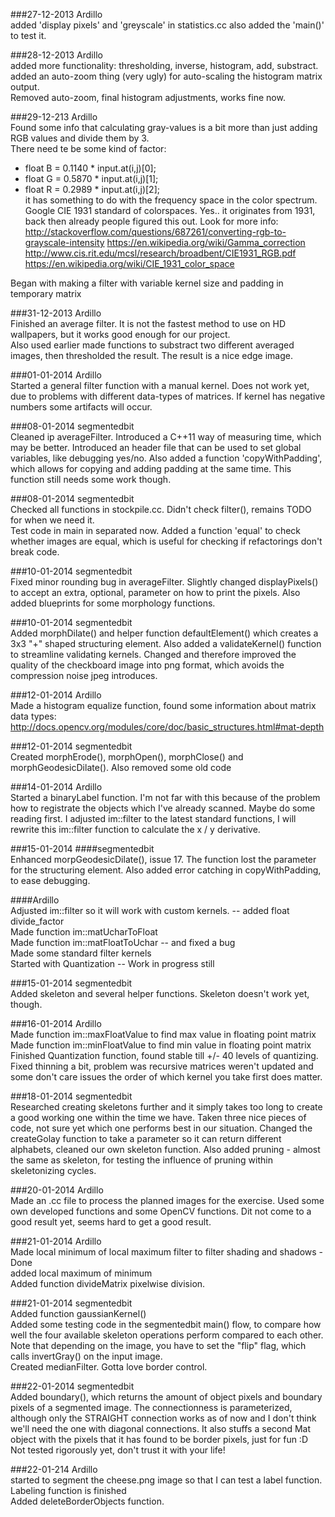 ###27-12-2013 Ardillo<br>
added 'display pixels' and 'greyscale' in statistics.cc also added the 'main()' to test it.

###28-12-2013 Ardillo<br>
added more functionality: thresholding, inverse, histogram, add, substract.<br>
added an auto-zoom thing (very ugly) for auto-scaling the histogram matrix output.<br>
Removed auto-zoom, final histogram adjustments, works fine now.

###29-12-213 Ardillo<br>
Found some info that calculating gray-values is a bit more than just adding RGB 
values and divide them by 3.<br>
There need te be some kind of factor:
- float B = 0.1140 * input.at<Vec3b>(i,j)[0];
- float G = 0.5870 * input.at<Vec3b>(i,j)[1];
- float R = 0.2989 * input.at<Vec3b>(i,j)[2];<br>
it has something to do with the frequency space in the color spectrum. 
Google CIE 1931 standard of colorspaces.
Yes.. it originates from 1931, back then already people figured this out.
Look for more info:
http://stackoverflow.com/questions/687261/converting-rgb-to-grayscale-intensity
https://en.wikipedia.org/wiki/Gamma_correction
http://www.cis.rit.edu/mcsl/research/broadbent/CIE1931_RGB.pdf
https://en.wikipedia.org/wiki/CIE_1931_color_space

Began with making a filter with variable kernel size and padding in temporary matrix

###31-12-2013 Ardillo<br>
Finished an average filter. It is not the fastest method to use on HD wallpapers,
but it works good enough for our project.<br>
Also used earlier made functions to substract two different averaged images, then
thresholded the result.
The result is a nice edge image.

###01-01-2014 Ardillo<br>
Started a general filter function with a manual kernel. Does not work yet, due 
to problems with different data-types of matrices. If kernel has negative numbers
some artifacts will occur.

###08-01-2014 segmentedbit<br>
Cleaned ip averageFilter. Introduced a C++11 way of measuring time, which may be
better. Introduced an header file that can be used to set global variables, 
like debugging yes/no. Also added a function 'copyWithPadding', which allows 
for copying and adding padding at the same time.
This function still needs some work though.

###08-01-2014 segmentedbit<br>
Checked all functions in stockpile.cc. Didn't check filter(), remains TODO for 
when we need it.<br>
Test code in main in separated now. Added a function 'equal' to check whether 
images are equal, which is useful for checking if refactorings don't break code.

###10-01-2014 segmentedbit<br>
Fixed minor rounding bug in averageFilter. Slightly changed displayPixels() to 
accept an extra, optional, parameter on how to print the pixels. Also added 
blueprints for some morphology functions.

###10-01-2014 segmentedbit<br>
Added morphDilate() and helper function defaultElement() which creates a 3x3 "+" 
shaped structuring element. Also added a validateKernel() function to streamline 
validating kernels. Changed and therefore improved the quality of the checkboard 
image into png format, which avoids the compression noise jpeg introduces.

###12-01-2014 Ardillo<br>
Made a histogram equalize function, found some information about matrix data 
types: http://docs.opencv.org/modules/core/doc/basic_structures.html#mat-depth<br>

###12-01-2014 segmentedbit<br>
Created morphErode(), morphOpen(), morphClose() and morphGeodesicDilate(). Also 
removed some old code

###14-01-2014 Ardillo<br>
Started a binaryLabel function. I'm not far with this because of the problem 
how to registrate the objects which I've already scanned. Maybe do some reading
first. I adjusted im::filter to the latest standard functions, I will rewrite 
this im::filter function to calculate the x / y derivative.

###15-01-2014 
####segmentedbit<br>
Enhanced morpGeodesicDilate(), issue 17. The function lost the parameter for the
structuring element. Also added error catching in copyWithPadding, to ease 
debugging.

####Ardillo<br>
Adjusted im::filter so it will work with custom kernels. -- added float divide_factor<br>
Made function im::matUcharToFloat <br>
Made function im::matFloatToUchar -- and fixed a bug <br>
Made some standard filter kernels <br>
Started with Quantization -- Work in progress still <br>

###15-01-2014 segmentedbit<br>
Added skeleton and several helper functions. Skeleton doesn't work yet, though.<br>

###16-01-2014 Ardillo<br>
Made function im::maxFloatValue to find max value in floating point matrix <br>
Made function im::minFloatValue to find min value in floating point matrix <br>
Finished Quantization function, found stable till +/- 40 levels of quantizing.<br>
Fixed thinning a bit, problem was recursive matrices weren't updated and some don't care issues 
the order of which kernel you take first does matter.<br>

###18-01-2014 segmentedbit<br>
Researched creating skeletons further and it simply takes too long to create a good
working one within the time we have. Taken three nice pieces of code, not sure yet 
which one performs best in our situation. Changed the createGolay function to take
a parameter so it can return different alphabets, cleaned our own skeleton function.
Also added pruning - almost the same as skeleton, for testing the influence of pruning
within skeletonizing cycles.<br>

###20-01-2014 Ardillo<br>
Made an .cc file to process the planned images for the exercise. 
Used some own developed functions and some OpenCV functions. Dit not come to a 
good result yet, seems hard to get a good result.<br>

###21-01-2014 Ardillo<br>
Made local minimum of local maximum filter to filter shading and shadows - Done<br>
added local maximum of minimum <br>
Added function divideMatrix pixelwise division. <br>

###21-01-2014 segmentedbit<br>
Added function gaussianKernel()<br>
Added some testing code in the segmentedbit main() flow, to compare how well the four
available skeleton operations perform compared to each other. Note that depending on the
image, you have to set the "flip" flag, which calls invertGray() on the input image.<br>
Created medianFilter. Gotta love border control.<br>

###22-01-2014 segmentedbit<br>
Added boundary(), which returns the amount of object pixels and boundary pixels of a
segmented image. The connectionness is parameterized, although only the STRAIGHT
connection works as of now and I don't think we'll need the one with diagonal connections.
It also stuffs a second Mat object with the pixels that it has found to be border pixels,
just for fun :D<br>
Not tested rigorously yet, don't trust it with your life! 

###22-01-214 Ardillo<br>
started to segment the cheese.png image so that I can test a label function.<br>
Labeling function is finished<br>
Added deleteBorderObjects function.<br>
